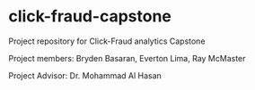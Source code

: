 click-fraud-capstone
====================

Project repository for Click-Fraud analytics Capstone


Project members:
Bryden Basaran, Everton Lima, Ray McMaster

Project Advisor: Dr. Mohammad Al Hasan

